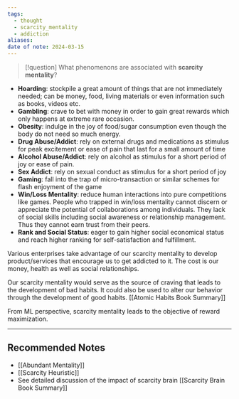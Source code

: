 ```yaml
---
tags:
  - thought
  - scarcity_mentality
  - addiction
aliases: 
date of note: 2024-03-15
---
```

>[!question]
>What phenomenons are associated with **scarcity mentality**?

- **Hoarding**: stockpile a great amount of things that are not immediately needed; can be money, food, living materials or even information such as books, videos etc.
- **Gambling**: crave to bet with money in order to gain great rewards which only happens at extreme rare occasion. 
- **Obesity**: indulge in the joy of food/sugar consumption even though the body do not need so much energy.
- **Drug Abuse/Addict**: rely on external drugs and medications as stimulus for peak excitement or ease of pain that last for a small amount of time
- **Alcohol Abuse/Addict**: rely on alcohol as stimulus for a short period of joy or ease of pain.
- **Sex Addict**: rely on sexual conduct as stimulus for a short period of joy
- **Gaming**: fall into the trap of micro-transaction or similar schemes for flash enjoyment of the game
- **Win/Loss Mentality**: reduce human interactions into pure competitions like games. People who trapped in win/loss mentality cannot discern or appreciate the potential of collaborations among individuals. They lack of social skills including social awareness or relationship management. Thus they cannot earn trust from their peers. 
- **Rank and Social Status**: eager to gain higher social economical status and reach higher ranking for self-satisfaction and fulfillment.


Various enterprises take advantage of our scarcity mentality to develop product/services that encourage us to get addicted to it.  The cost is our money, health as well as social relationships. 

Our scarcity mentality would serve as the source of craving that leads to the development of bad habits. It could also be used to alter our behavior through the development of good habits. [[Atomic Habits Book Summary]]

From ML perspective, scarcity mentality leads to the objective of reward maximization. 

-----------
##  Recommended Notes

- [[Abundant Mentality]]
- [[Scarcity Heuristic]]
- See detailed discussion of the impact of scarcity brain [[Scarcity Brain Book Summary]]